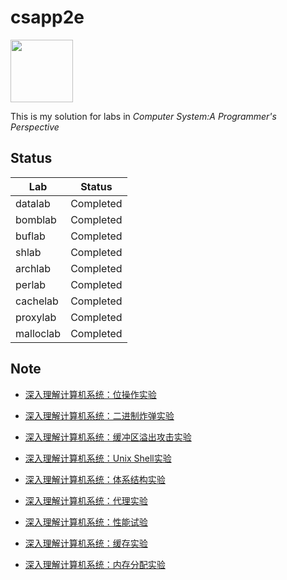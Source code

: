 # csapp2e

<img width="100pix" src="http://7xsnwb.com2.z0.glb.clouddn.com/csapp3e.jpg">

This is my solution for labs in *Computer System:A Programmer's Perspective*

## Status

| Lab | Status |
|-----|--------|
| datalab | Completed |
| bomblab | Completed |
| buflab | Completed |
| shlab | Completed |
| archlab | Completed |
| perlab | Completed |
| cachelab | Completed |
| proxylab | Completed |
| malloclab | Completed |

## Note

- [深入理解计算机系统：位操作实验](http://sine-x.com/csapp-datalab/)

- [深入理解计算机系统：二进制炸弹实验](http://sine-x.com/csapp-bomblab/)

- [深入理解计算机系统：缓冲区溢出攻击实验](http://sine-x.com/csapp-buflab/)

- [深入理解计算机系统：Unix Shell实验](http://sine-x.com/csapp-shlab/)

- [深入理解计算机系统：体系结构实验](http://sine-x.com/csapp-archlab/)

- [深入理解计算机系统：代理实验](http://sine-x.com/csapp-proxylab/)

- [深入理解计算机系统：性能试验](https://sine-x.com/csapp-perflab/)

- [深入理解计算机系统：缓存实验](https://sine-x.com/csapp-cachelab/)

- [深入理解计算机系统：内存分配实验](https://sine-x.com/csapp-malloclab/)
